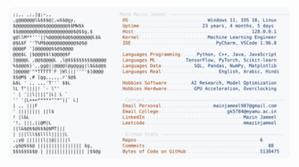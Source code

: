 <picture>
  <source srcset="https://raw.githubusercontent.com/mmazinjameel/mmazinjameel/main/dark_mode.svg?v=1741567160" media="(prefers-color-scheme: dark)">
  <img src="https://raw.githubusercontent.com/mmazinjameel/mmazinjameel/main/light_mode.svg?v=1741567160">
</picture>
